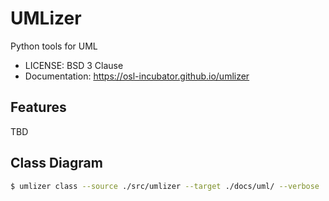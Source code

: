# UMLizer

Python tools for UML

- LICENSE: BSD 3 Clause
- Documentation: https://osl-incubator.github.io/umlizer

## Features

TBD

## Class Diagram

```bash
$ umlizer class --source ./src/umlizer --target ./docs/uml/ --verbose
```
